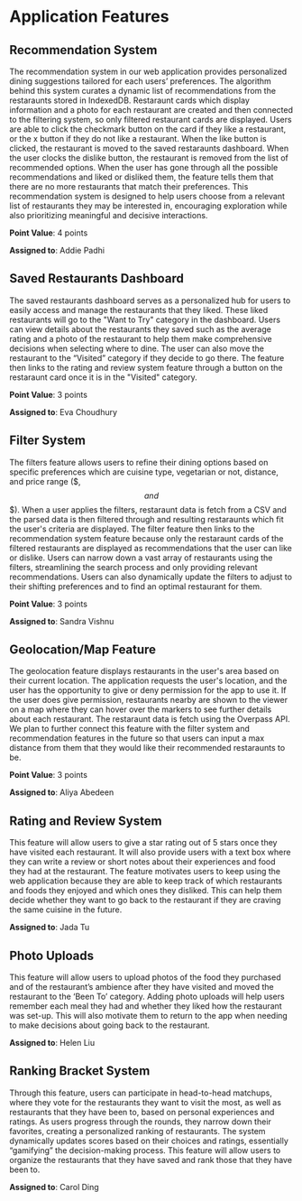 # Application Features

## Recommendation System

The recommendation system in our web application provides personalized dining suggestions tailored for each users’ preferences. The algorithm behind this system curates a dynamic list of recommendations from the restaraunts stored in IndexedDB. Restaraunt cards which display information and a photo for each restaurant are created and then connected to the filtering system, so only filtered restaurant cards are displayed. Users are able to click the checkmark button on the card if they like a restaurant, or the x button if they do not like a restaurant. When the like button is clicked, the restaurant is moved to the saved restaraunts dashboard. When the user clocks the dislike button, the restaurant is removed from the list of recommended options. When the user has gone through all the possible recommendations and liked or disliked them, the feature tells them that there are no more restaurants that match their preferences. This recommendation system is designed to help users choose from a relevant list of restaurants they may be interested in, encouraging exploration while also prioritizing meaningful and decisive interactions.

**Point Value**: 4 points

**Assigned to**: Addie Padhi
  
## Saved Restaurants Dashboard

The saved restaurants dashboard serves as a personalized hub for users to easily access and manage the restaurants that they liked. These liked restaurants will go to the "Want to Try" category in the dashboard. Users can view details about the restaurants they saved such as the average rating and a photo of the restaurant to help them make comprehensive decisions when selecting where to dine. The user can also move the restaurant to the “Visited” category if they decide to go there. The feature then links to the rating and review system feature through a button on the restaraunt card once it is in the "Visited" category. 

**Point Value**: 3 points 

**Assigned to**: Eva Choudhury

## Filter System

The filters feature allows users to refine their dining options based on specific preferences which are cuisine type, vegetarian or not, distance, and price range ($, $$ and $$$). When a user applies the filters, restaraunt data is fetch from a CSV and the parsed data is then filtered through and resulting restaraunts which fit the user's criteria are displayed. The filter feature then links to the recommendation system feature because only the restaraunt cards of the filtered restaurants are displayed as recommendations that the user can like or dislike. Users can narrow down a vast array of restaurants using the filters, streamlining the search process and only providing relevant recommendations. Users can also dynamically update the filters to adjust to their shifting preferences and to find an optimal restaurant for them.

**Point Value**: 3 points

**Assigned to**: Sandra Vishnu

## Geolocation/Map Feature

The geolocation feature displays restaurants in the user's area based on their current location. The application requests the user's location, and the user has the opportunity to give or deny permission for the app to use it. If the user does give permission, restaurants nearby are shown to the viewer on a map where they can hover over the markers to see further details about each restaurant. The restaraunt data is fetch using the Overpass API. We plan to further connect this feature with the filter system and recommendation features in the future so that users can input a max distance from them that they would like their recommended restaraunts to be.

**Point Value**: 3 points

**Assigned to**: Aliya Abedeen

## Rating and Review System

This feature will allow users to give a star rating out of 5 stars once they have visited each restaurant. It will also provide users with a text box where they can write a review or short notes about their experiences and food they had at the restaurant. The feature motivates users to keep using the web application because they are able to keep track of which restaurants and foods they enjoyed and which ones they disliked. This can help them decide whether they want to go back to the restaurant if they are craving the same cuisine in the future. 

**Assigned to**: Jada Tu

## Photo Uploads

This feature will allow users to upload photos of the food they purchased and of the restaurant’s ambience after they have visited and moved the restaurant to the ‘Been To’ category. Adding photo uploads will help users remember each meal they had and whether they liked how the restaurant was set-up. This will also motivate them to return to the app when needing to make decisions about going back to the restaurant.

**Assigned to**: Helen Liu

## Ranking Bracket System

Through this feature, users can participate in head-to-head matchups, where they vote for the restaurants they want to visit the most, as well as restaurants that they have been to, based on personal experiences and ratings. As users progress through the rounds, they narrow down their favorites, creating a personalized ranking of restaurants. The system dynamically updates scores based on their choices and ratings, essentially “gamifying” the decision-making process. This feature will allow users to organize the restaurants that they have saved and rank those that they have been to. 

**Assigned to**: Carol Ding
